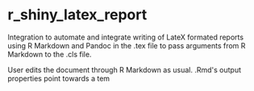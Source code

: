 # r_shiny_latex_report
Integration to automate and integrate writing of LateX formated reports using R Markdown and Pandoc in the .tex file to pass arguments from R Markdown to the .cls file. 

User edits the document through R Markdown as usual. .Rmd's output properties point towards a tem
